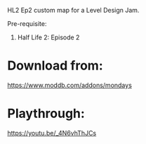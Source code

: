 HL2 Ep2 custom map for a Level Design Jam.

Pre-requisite:
1. Half Life 2: Episode 2

# Download from:
<a>https://www.moddb.com/addons/mondays</a>

# Playthrough:
<a>https://youtu.be/_4N6vhThJCs</a>